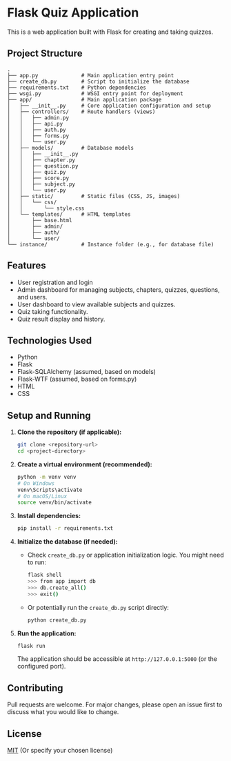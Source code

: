 # Flask Quiz Application

This is a web application built with Flask for creating and taking quizzes.

## Project Structure

```
.
├── app.py              # Main application entry point
├── create_db.py        # Script to initialize the database
├── requirements.txt    # Python dependencies
├── wsgi.py             # WSGI entry point for deployment
├── app/                # Main application package
│   ├── __init__.py     # Core application configuration and setup
│   ├── controllers/    # Route handlers (views)
│   │   ├── admin.py
│   │   ├── api.py
│   │   ├── auth.py
│   │   ├── forms.py
│   │   └── user.py
│   ├── models/         # Database models
│   │   ├── __init__.py
│   │   ├── chapter.py
│   │   ├── question.py
│   │   ├── quiz.py
│   │   ├── score.py
│   │   ├── subject.py
│   │   └── user.py
│   ├── static/         # Static files (CSS, JS, images)
│   │   └── css/
│   │       └── style.css
│   └── templates/      # HTML templates
│       ├── base.html
│       ├── admin/
│       ├── auth/
│       └── user/
└── instance/           # Instance folder (e.g., for database file)
```

## Features

*   User registration and login
*   Admin dashboard for managing subjects, chapters, quizzes, questions, and users.
*   User dashboard to view available subjects and quizzes.
*   Quiz taking functionality.
*   Quiz result display and history.

## Technologies Used

*   Python
*   Flask
*   Flask-SQLAlchemy (assumed, based on models)
*   Flask-WTF (assumed, based on forms.py)
*   HTML
*   CSS

## Setup and Running

1.  **Clone the repository (if applicable):**
    ```bash
    git clone <repository-url>
    cd <project-directory>
    ```

2.  **Create a virtual environment (recommended):**
    ```bash
    python -m venv venv
    # On Windows
    venv\Scripts\activate
    # On macOS/Linux
    source venv/bin/activate
    ```

3.  **Install dependencies:**
    ```bash
    pip install -r requirements.txt
    ```

4.  **Initialize the database (if needed):**
    *   Check `create_db.py` or application initialization logic. You might need to run:
        ```bash
        flask shell
        >>> from app import db
        >>> db.create_all()
        >>> exit()
        ```
    *   Or potentially run the `create_db.py` script directly:
        ```bash
        python create_db.py
        ```

5.  **Run the application:**
    ```bash
    flask run
    ```

    The application should be accessible at `http://127.0.0.1:5000` (or the configured port).

## Contributing

Pull requests are welcome. For major changes, please open an issue first to discuss what you would like to change.

## License

[MIT](https://choosealicense.com/licenses/mit/) (Or specify your chosen license)
